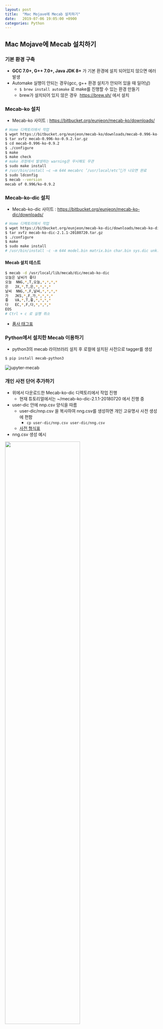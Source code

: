 ```yaml
---
layout: post
title:  "Mac Mojave에 Mecab 설치하기"
date:   2019-07-06 19:05:00 +0900
categories: Python
---
```

## Mac Mojave에 Mecab 설치하기

### 기본 환경 구축

- **GCC 7.0+, G++ 7.0+, Java JDK 8+** 가 기본 환경에 설치 되어있지 않으면 에러 발생
- Automake 실행이 안되는 경우(gcc, g++ 환경 설치가 안되어 있을 때 일어남)
    - `$ brew install automake` 로 make를 진행할 수 있는 환경 만들기
    - brew가 설치되어 있지 않은 경우  https://brew.sh/ 에서 설치

### Mecab-ko 설치

- Mecab-ko 사이트 : <https://bitbucket.org/eunjeon/mecab-ko/downloads/>

```bash
# Home 디렉토리에서 작업
$ wget https://bitbucket.org/eunjeon/mecab-ko/downloads/mecab-0.996-ko-0.9.2.tar.gz
$ tar xvfz mecab-0.996-ko-0.9.2.tar.gz
$ cd mecab-0.996-ko-0.9.2
$ ./configure
$ make
$ make check
# make 과정에서 발생하는 warning은 무시해도 무관
$ sudo make install
# /usr/bin/install –c –m 644 mecabrc ’/usr/local/etc’가 나오면 완료
$ sudo ldconfig
$ mecab --version
mecab of 0.996/ko-0.9.2

```

### Mecab-ko-dic 설치

- Mecab-ko-dic 사이트 : <https://bitbucket.org/eunjeon/mecab-ko-dic/downloads/>

```bash
# Home 디렉토리에서 작업
$ wget https://bitbucket.org/eunjeon/mecab-ko-dic/downloads/mecab-ko-dic-2.1.1-20180720.tar.gz
$ tar xvfz mecab-ko-dic-2.1.1-20180720.tar.gz
$ ./configure
$ make
$ sudo make install
# /usr/bin/install -c -m 644 model.bin matrix.bin char.bin sys.dic unk.dic left-id.def right-id.def rewrite.def pos-id.def dicrc ‘/usr/local/lib/mecab/dic/mecab-ko-dic’가 나오면 완료
```

#### Mecab 설치 테스트

```bash
$ mecab -d /usr/local/lib/mecab/dic/mecab-ko-dic
오늘은 날씨가 좋다
오늘	NNG,*,T,오늘,*,*,*,*
은	JX,*,T,은,*,*,*,*
날씨	NNG,*,F,날씨,*,*,*,*
가	JKS,*,F,가,*,*,*,*
좋	VA,*,T,좋,*,*,*,*
다	EC,*,F,다,*,*,*,*
EOS
# Ctrl + c 로 실행 취소
```

- [품사 태그표](https://docs.google.com/spreadsheets/d/1-9blXKjtjeKZqsf4NzHeYJCrr49-nXeRF6D80udfcwY/edit#gid=4)

### Python에서 설치한 Mecab 이용하기
- python3의 mecab 라이브러리 설치 후 로컬에 설치된 사전으로 tagger를 생성

```bash
$ pip install mecab-python3
```

![jupyter-mecab](https://user-images.githubusercontent.com/11986878/77544062-e06f9380-6eeb-11ea-8d59-c82885cb5e13.png)

### 개인 사전 단어 추가하기

- 위에서 다운로드한 Mecab-ko-dic 디렉토리에서 작업 진행
    - 현재 튜토리얼에서는 ~/mecab-ko-dic-2.1.1-20180720 에서 진행 중
- user-dic 안에 nnp.csv 양식을 따름
    - user-dic/nnp.csv 을 복사하여 nng.csv를 생성하면 개인 고유명사 사전 생성에 편함
        - `cp user-dic/nnp.csv user-dic/nng.csv`
    - [사전 형식표](https://docs.google.com/spreadsheets/d/1-9blXKjtjeKZqsf4NzHeYJCrr49-nXeRF6D80udfcwY/edit#gid=1)
- nng.csv 생성 예시

<img src="https://user-images.githubusercontent.com/11986878/77546294-00548680-6eef-11ea-93c3-46b27436a90e.png" width="70%">

```bash
# coreutils가 설치되어있지 않으면 경로 에러 발생
$ brew install coreutils
# 추가된 user-*.csv 파일들을 확인 할 수 있음
$ ./tools/add-userdic.sh
# 새로 추가된 사전으로 컴파일
$ sudo make install
# 내용 테스트
$ mecab –d /usr/local/lib/mecab/dic/mecab-ko-dic
```

- python에서 사전 적용 테스트

<img src="https://user-images.githubusercontent.com/11986878/77546243-e87d0280-6eee-11ea-921b-142b0005be5a.png" width="70%">

---
## 참고문헌
- <http://eunjeon.blogspot.com/2014/06/blog-post.html>